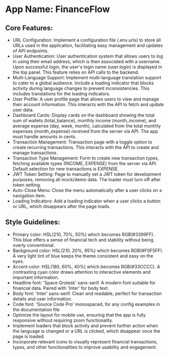 # **App Name**: FinanceFlow

## Core Features:

- URL Configuration: Implement a configuration file (.env.urls) to store all URLs used in the application, facilitating easy management and updates of API endpoints.
- User Authentication: User authentication system that allows users to log in using their email address, which is then associated with a username. Upon successful login, the user's login name (user.login) is displayed in the top panel. This feature relies on API calls to the backend.
- Multi-Language Support: Implement multi-language translation support to cater to a global audience. Include a loading indicator that blocks activity during language changes to prevent inconsistencies. This includes translations for the loading indicators.
- User Profile: A user profile page that allows users to view and manage their account information. This interacts with the API to fetch and update user data.
- Dashboard Cards: Display cards on the dashboard showing the total sum of wallets (total_balance), monthly income (month_income), and average expense (day, week, month), calculated from the total monthly expenses (month_expense) received from the server via API. The app must handle amounts in cents.
- Transaction Management: Transaction page with a toggle option to create recurring transactions.  This interacts with the API to create and manage transactions.
- Transaction Type Management: Form to create new transaction types, fetching available types (INCOME, EXPENSE) from the server via API. Default selection for new transactions is EXPENSE.
- JWT Token Setting: Page to manually set a JWT token for development purposes, removing all mock/demo data. The loader must turn off after token setting.
- Auto-Close Menu: Close the menu automatically after a user clicks on a navigation item.
- Loading Indicators: Add a loading indicator when a user clicks a button or URL, which disappears after the page loads.

## Style Guidelines:

- Primary color: HSL(210, 70%, 50%) which becomes RGB(#3399FF). This blue offers a sense of financial tech and stability without being overly conventional.
- Background color: HSL(210, 20%, 95%) which becomes RGB(#F0F5FF).  A very light tint of blue keeps the theme consistent and easy on the eyes.
- Accent color: HSL(180, 60%, 40%) which becomes RGB(#33CCCC). A contrasting cyan color draws attention to interactive elements and important information.
- Headline font: 'Space Grotesk' sans-serif. A modern font suitable for financial data. Paired with 'Inter' for body text.
- Body font: 'Inter' sans-serif. Clean and readable, perfect for transaction details and user information.
- Code font: 'Source Code Pro' monospaced, for any config examples in the documentation file
- Optimize the layout for mobile use, ensuring that the app is fully responsive without requiring zoom functionality.
- Implement loaders that block activity and prevent further action when the language is changed or a URL is clicked, which disappear once the page is loaded.
- Incorporate relevant icons to visually represent financial transactions, types, and other functionalities to improve usability and engagement.